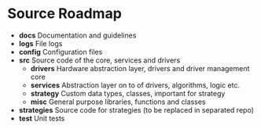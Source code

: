 # Source Roadmap

- **docs** Documentation and guidelines
- **logs** File logs
- **config** Configuration files
- **src** Source code of the core, services and drivers
    - **drivers** Hardware abstraction layer, drivers and driver management core
    - **services** Abstraction layer on to of drivers, algorithms, logic etc.
    - **strategy** Custom data types, classes, important for strategy
    - **misc** General purpose libraries, functions and classes
- **strategies** Source code for strategies (to be replaced in separated repo)
- **test** Unit tests